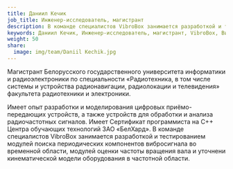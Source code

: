 ```yaml
---
title: Даниил Кечик
job_title: Инженер-исследователь, магистрант
description: В команде специалистов VibroBox занимается разработкой и тестированием модулей поиска периодических компонентов вибросигнала во временной области, модулей оценки частоты вращения вала и уточнени кинематической модели оборудования в частотной области.
keywords: Даниил Кечик, Инженер-исследователь, магистрант, VibroBox, Вибробокс
weight: 50
share:
  image: img/team/Daniil Kechik.jpg
---
```

Магистрант Белорусского государственного университета информатики и радиоэлектроники по специальности «Радиотехника, в том числе системы и устройства радионавигации, радиолокации и телевидения» факультета радиотехники и электроники.

Имеет опыт разработки и моделирования цифровых приёмо-передающих устройств, а также устройств для обработки и анализа радиочастотных сигналов. Имеет Сертификат программиста на С++ Центра обучающих технологий ЗАО «БелХард». В команде специалистов VibroBox занимается разработкой и тестированием модулей поиска периодических компонентов вибросигнала во временной области, модулей оценки частоты вращения вала и уточнени кинематической модели оборудования в частотной области.